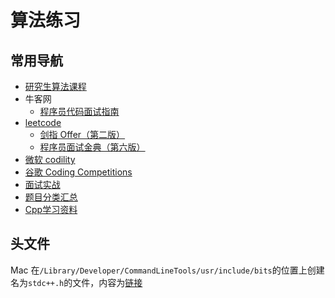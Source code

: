 # 算法练习

## 常用导航

* [研究生算法课程](alg)
* 牛客网
  * [程序员代码面试指南](code-interview)
* [leetcode](leetcode)
  * [剑指 Offer（第二版）](leetcode/剑指%20Offer（第二版）)
  * [程序员面试金典（第六版）](leetcode/程序员面试金典（第六版）)
* [微软 codility](codility)
* [谷歌 Coding Competitions](coding-competitions)
* [面试实战](interview)
* [题目分类汇总](https://jingtao.fun/posts/6b7388fc/)
* [Cpp学习资料](cpp)

## 头文件

Mac 在`/Library/Developer/CommandLineTools/usr/include/bits`的位置上创建名为`stdc++.h`的文件，内容为[链接](http://gcc.gnu.org/git/?p=gcc.git;a=blob;f=libstdc%2B%2B-v3/include/precompiled/stdc%2B%2B.h;h=d2601d7859db94fb00efdf5d77be5d0ddf4ed1fa;hb=HEAD)